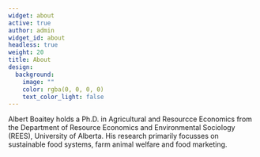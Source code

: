 ```yaml
---
widget: about
active: true
author: admin
widget_id: about
headless: true
weight: 20
title: About 
design:
  background:
    image: ""
    color: rgba(0, 0, 0, 0)
    text_color_light: false
---
```



Albert Boaitey holds a Ph.D. in Agricultural and Resourcce Economics from the Department of Resource Economics and Environmental Sociology (REES), University of Alberta. His research primarily focusses on sustainable food systems, farm animal welfare and food marketing.
